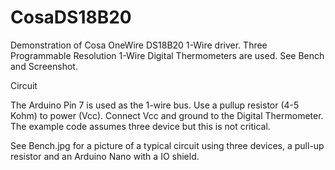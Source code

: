 CosaDS18B20
====

Demonstration of Cosa OneWire DS18B20 1-Wire driver. Three Programmable Resolution 1-Wire Digital Thermometers are used. See Bench and Screenshot.

Circuit

The Arduino Pin 7 is used as the 1-wire bus. Use a pullup resistor (4-5 Kohm) to power (Vcc). Connect Vcc and ground to the Digital Thermometer. The example code assumes three device but this is not critical.

See Bench.jpg for a picture of a typical circuit using three devices, a pull-up resistor and an Arduino Nano with a IO shield.
